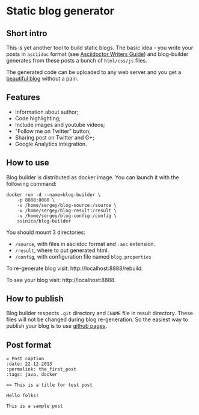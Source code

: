 Static blog generator
============

Short intro
-----------

This is yet another tool to build static blogs. The basic idea - you write your posts in ```asciidoc```
format (see [Asciidoctor Writers Guide](http://asciidoctor.org/docs/asciidoc-writers-guide/)) and blog-builder generates from these posts a bunch of ```html/css/js``` files.

The generated code can be uploaded to any web server and you get a [beautiful blog](http://blog.sinica.me) without a pain.

Features
----------

* Information about author;
* Code highlighting;
* Include images and youtube videos;
* "Follow me on Twitter" button;
* Sharing post on Twitter and G+;
* Google Analytics integration.

How to use
-------------

Blog builder is distributed as docker image. You can launch it with the following command:

```
docker run -d --name=blog-builder \ 
	-p 8888:8080 \ 
	-v /home/sergey/blog-source:/source \ 
	-v /home/sergey/blog-result:/result \ 
	-v /home/sergey/blog-config:/config \ 
	ssinica/blog-builder
```

You should mount 3 directories:
* ``/source``, with files in asciidoc format and ``.asc`` extension.
* ``/result``, where to put generated html.
* ``/config``, with configuration file named ``blog.properties``

To re-generate blog visit: http://localhost:8888/rebuild.

To see your blog visit: http://localhost:8888.

How to publish
--------------

Blog builder respects ```.git``` directory and ```CNAME``` file in result directory. These files will not be changed during blog re-generation. So the easiest way to publish your blog is to use [github pages](http://pages.github.com/).

Post format
-----------

```
= Post caption
:date: 22-12-2013
:permalink: the_first_post
:tags: java, docker

== This is a title for test post

Hello folks!

This is a sample post
```

